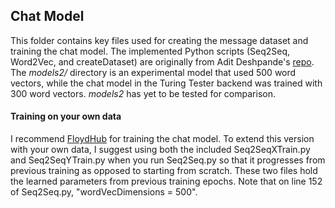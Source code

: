 ## Chat Model

This folder contains key files used for creating the message dataset and training the chat model. The implemented Python scripts (Seq2Seq, Word2Vec, and createDataset) are originally from Adit Deshpande's [repo](https://github.com/adeshpande3/Facebook-Messenger-Bot). 
The _models2/_ directory is an experimental model that used 500 word vectors, while the chat model in the Turing Tester backend was trained with 300 word vectors. _models2_ has yet to be tested for comparison.
#### Training on your own data
I recommend [FloydHub](https://www.floydhub.com/) for training the chat model. To extend this version with your own data, I suggest using both the included Seq2SeqXTrain.py and Seq2SeqYTrain.py when you run Seq2Seq.py so that it progresses from previous training as opposed to starting from scratch. These two files hold the learned parameters from previous training epochs. Note that on line 152 of Seq2Seq.py, "wordVecDimensions = 500".
